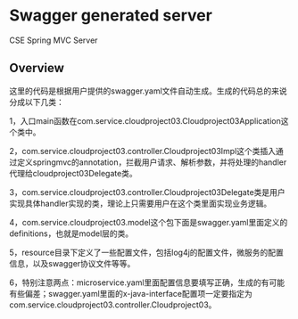 # Swagger generated server

CSE Spring MVC Server


## Overview
这里的代码是根据用户提供的swagger.yaml文件自动生成。生成的代码总的来说分成以下几类：

1，入口main函数在com.service.cloudproject03.Cloudproject03Application这个类中。

2，com.service.cloudproject03.controller.Cloudproject03Impl这个类插入通过定义springmvc的annotation，拦截用户请求、解析参数，并将处理的handler代理给cloudproject03Delegate类。

3，com.service.cloudproject03.controller.Cloudproject03Delegate类是用户实现具体handler实现的类，理论上只需要用户在这个类里面实现业务逻辑。

4，com.service.cloudproject03.model这个包下面是swagger.yaml里面定义的definitions，也就是model层的类。

5，resource目录下定义了一些配置文件，包括log4j的配置文件，微服务的配置信息，以及swagger协议文件等等。

6，特别注意两点：microservice.yaml里面配置信息要填写正确，生成的有可能有些偏差；swagger.yaml里面的x-java-interface配置项一定要指定为com.service.cloudproject03.controller.Cloudproject03。